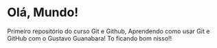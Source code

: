 # Olá, Mundo!
 Primeiro repositório do curso Git e Github,
 Aprendendo como usar Git e GitHub com o Gustavo Guanabara!
 To ficando bom nisso!!
